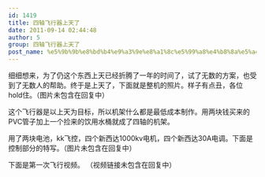 ```yaml
---
id: 1419
title: 四轴飞行器上天了
date: 2011-09-14 02:44:48
author: 5
group: 四轴飞行器上天了
post_name: %e5%9b%9b%e8%bd%b4%e9%a3%9e%e8%a1%8c%e5%99%a8%e4%b8%8a%e5%a4%a9%e4%ba%86
---
```


细细想来，为了仍这个东西上天已经折腾了一年的时间了，试了无数的方案，也受到了无数人的帮助。终于是上天了，下面就是整机的照片。样子有点丑，各位hold住。（图片未包含在回复中）

这个飞行器是以上天为目标，所以机架什么都是最低成本制作。用两块钱买来的PVC管子加上一个捡来的饮用水桶就成了四轴的机架。

用了两块电池，kk飞控，四个新西达1000kv电机，四个新西达30A电调。下面是控制部分的特写。（图片未包含在回复中）

下面是第一次飞行视频。
（视频链接未包含在回复中）